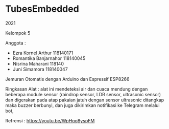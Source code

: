 # TubesEmbedded
2021

Kelompok 5 

Anggota : 
- Ezra Kornel Arthur 118140171
- Romantika Banjarnahor 118140045
- Nisrina Maharani 118140
- Juni Simamora 118140047

Jemuran Otomatis dengan Arduino dan Espressif ESP8266 

Ringkasan Alat : alat ini mendeteksi air dan cuaca mendung dengan beberapa module sensor (raindrop sensor, LDR sensor, ultrasonic sensor) dan digerakan pada atap
pakaian jatuh dengan sensor ultrasonic ditangkap maka buzzer berbunyi, dan juga dikirimkan notifikasi ke Telegram melalui bot,

Refrensi : https://youtu.be/WpHqq8yspFM
